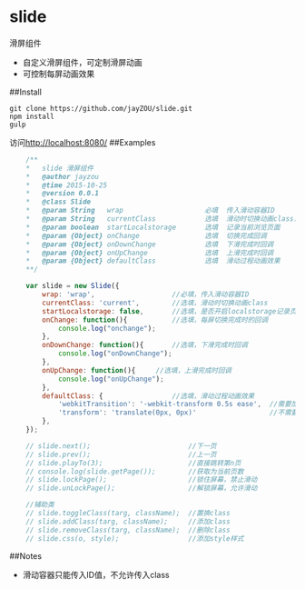 # slide
滑屏组件

 - 自定义滑屏组件，可定制滑屏动画
 - 可控制每屏动画效果

##Install

    git clone https://github.com/jayZOU/slide.git
    npm install
    gulp
    
访问[http://localhost:8080/][1]
##Examples
```js
    /**
	*	slide 滑屏组件
	*	@author jayzou
	*	@time 2015-10-25
	*	@version 0.0.1
	*	@class Slide
	*	@param String	wrap		            必填	传入滑动容器ID
	*   @param String   currentClass            选填  滑动时切换动画class，默认current
	*	@param boolean	startLocalstorage		选填	记录当前浏览页面
	*	@param {Object}	onChange		        选填	切换完成回调
	*	@param {Object}	onDownChange		    选填	下滑完成时回调
	*	@param {Object}	onUpChange		        选填	上滑完成时回调
	*	@param {Object}	defaultClass		    选填	滑动过程动画效果
	**/

    var slide = new Slide({
		wrap: 'wrap',					//必填，传入滑动容器ID
		currentClass: 'current',		//选填，滑动时切换动画class
		startLocalstorage: false,		//选填，是否开启localstorage记录页面返回后是否回到上次访问的页面，默认false
		onChange: function(){			//选填，每屏切换完成时的回调
			console.log("onchange");
		},
		onDownChange: function(){		//选填，下滑完成时回调
			console.log("onDownChange");
		},
		onUpChange: function(){		//选填，上滑完成时回调
			console.log("onUpChange");
		},
		defaultClass: {					//选填，滑动过程动画效果
			'webkitTransition': '-webkit-transform 0.5s ease',	//需要加前缀
			'transform': 'translate(0px, 0px)'					//不需要加前缀
		},
	});

	// slide.next();						//下一页
	// slide.prev();						//上一页
	// slide.playTo(3);						//直接跳转第n页
	// console.log(slide.getPage());		//获取为当前页数
	// slide.lockPage();					//锁住屏幕，禁止滑动
	// slide.unLockPage();					//解锁屏幕，允许滑动

	//辅助类
	// slide.toggleClass(targ, className);	//置换class
	// slide.addClass(targ, className);		//添加class
	// slide.removeClass(targ, className);	//删除class
	// slide.css(o, style);					//添加style样式
```
##Notes

 - 滑动容器只能传入ID值，不允许传入class


	
	


  [1]: http://localhost:8080/